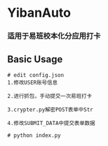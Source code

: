 # YibanAuto
### 适用于易班校本化分应用打卡

## Basic Usage
```
# edit config.json
1.修改USER账号信息

2.进行抓包，手动提交一次易班打卡

3.crypter.py解密POST表单中Str

4.修改SUBMIT_DATA中提交表单数据

# python index.py
```

